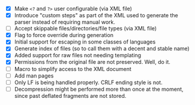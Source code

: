 - [x] Make `<?` and `?>` user configurable (via XML file)
- [x] Introduce "custom steps" as part of the XML used to generate the parser instead of requiring manual work.
- [ ] Accept skippable files/directories/file types (via XML file)
- [x] Flag to force override during generation
- [x] Initial support for escaping in some classes of languages
- [x] Generate index of files (so to call them with a decent and stable name)
- [x] Added support for raw files not needing templating
- [x] Permissions from the original file are not preserved. Well, do it.
- [ ] Macro to simplify access to the XML document
- [ ] Add man pages
- [ ] Only LF is being handled properly. CRLF ending style is not.
- [ ] Decompression might be performed more than once at the moment, since past deflated fragments are not stored. 